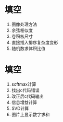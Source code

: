 # 填空 
1. 图像处理方法
2. 余弦相似度
3. 卷积核尺寸
4. 直接插入排序复杂度变形
5. 随机数求体积比值
# 填空
1. softmax计算
2. 找出c代码错误
3. 改正后c代码输出
4. 信息增益计算
5. SVD计算
6. 图片上显示数字求和
<!--stackedit_data:
eyJoaXN0b3J5IjpbMTA0NjMzNjUxN119
-->
